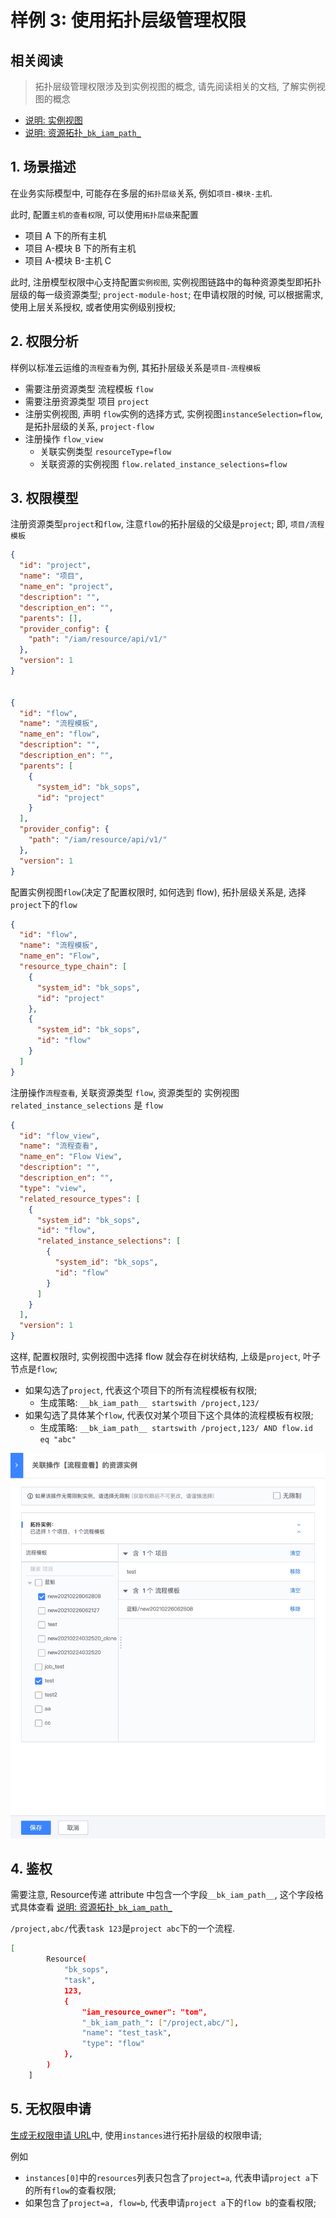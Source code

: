 # 样例 3: 使用拓扑层级管理权限

## 相关阅读

> 拓扑层级管理权限涉及到实例视图的概念, 请先阅读相关的文档, 了解实例视图的概念

- [说明: 实例视图](../../Explanation/01-instanceSelection.md)
- [说明: 资源拓扑`_bk_iam_path_`](../../Explanation/04-BkIAMPath.md)

## 1. 场景描述

在业务实际模型中, 可能存在多层的`拓扑层级`关系, 例如`项目-模块-主机`.

此时, 配置`主机的查看权限`, 可以使用`拓扑层级`来配置

- 项目 A 下的所有主机
- 项目 A-模块 B 下的所有主机
- 项目 A-模块 B-主机 C 

此时, 注册模型权限中心支持配置`实例视图`, 实例视图链路中的每种资源类型即拓扑层级的每一级资源类型; `project-module-host`; 在申请权限的时候, 可以根据需求, 使用上层关系授权, 或者使用实例级别授权;

## 2. 权限分析

样例以标准云运维的`流程查看`为例, 其拓扑层级关系是`项目-流程模板`

- 需要注册资源类型 流程模板 `flow`
- 需要注册资源类型 项目 `project`
- 注册实例视图, 声明 `flow`实例的选择方式,  实例视图`instanceSelection=flow`,  是拓扑层级的关系, `project-flow`
- 注册操作  `flow_view`
    - 关联实例类型 `resourceType=flow`
    - 关联资源的实例视图 `flow.related_instance_selections=flow`




## 3. 权限模型

注册资源类型`project`和`flow`, 注意`flow`的拓扑层级的父级是`project`; 即, `项目/流程模板`

```json
{
  "id": "project",
  "name": "项目",
  "name_en": "project",
  "description": "",
  "description_en": "",
  "parents": [],
  "provider_config": {
    "path": "/iam/resource/api/v1/"
  },
  "version": 1
}


{
  "id": "flow",
  "name": "流程模板",
  "name_en": "flow",
  "description": "",
  "description_en": "",
  "parents": [
    {
      "system_id": "bk_sops",
      "id": "project"
    }
  ],
  "provider_config": {
    "path": "/iam/resource/api/v1/"
  },
  "version": 1
}
```

配置实例视图`flow`(决定了配置权限时, 如何选到 flow), 拓扑层级关系是, 选择`project`下的`flow`

```json
{
  "id": "flow",
  "name": "流程模板",
  "name_en": "Flow",
  "resource_type_chain": [
    {
      "system_id": "bk_sops",
      "id": "project"
    },
    {
      "system_id": "bk_sops",
      "id": "flow"
    }
  ]
}
```


注册操作`流程查看`, 关联资源类型 `flow`, 资源类型的 实例视图 `related_instance_selections` 是 `flow`

```json
{
  "id": "flow_view",
  "name": "流程查看",
  "name_en": "Flow View",
  "description": "",
  "description_en": "",
  "type": "view",
  "related_resource_types": [
    {
      "system_id": "bk_sops",
      "id": "flow",
      "related_instance_selections": [
        {
          "system_id": "bk_sops",
          "id": "flow"
        }
      ]
    }
  ],
  "version": 1
}
```

这样, 配置权限时, 实例视图中选择 flow 就会存在树状结构, 上级是`project`, 叶子节点是`flow`;

- 如果勾选了`project`, 代表这个项目下的所有流程模板有权限; 
    - 生成策略: `__bk_iam_path__ startswith /project,123/`
- 如果勾选了具体某个`flow`, 代表仅对某个项目下这个具体的流程模板有权限;
    - 生成策略: `__bk_iam_path__ startswith /project,123/ AND flow.id eq "abc"`

![-w2021](../../assets/HowTo/Examples/03_01.jpg)


## 4. 鉴权

需要注意, Resource传递 attribute 中包含一个字段`__bk_iam_path__`, 这个字段格式具体查看  [说明: 资源拓扑`_bk_iam_path_`](../../Explanation/04-BkIAMPath.md)

`/project,abc/`代表`task 123`是`project abc`下的一个流程.

```bash
[
        Resource(
            "bk_sops",
            "task",
            123,
            {
                "iam_resource_owner": "tom",
                "_bk_iam_path_": ["/project,abc/"],
                "name": "test_task",
                "type": "flow"
            },
        )
    ]
```


## 5. 无权限申请

[生成无权限申请 URL](../../Reference/API/05-Application/01-GenerateURL.md)中, 使用`instances`进行拓扑层级的权限申请; 

例如
- `instances[0]`中的`resources`列表只包含了`project=a`, 代表申请`project a`下的所有`flow`的查看权限; 
- 如果包含了`project=a, flow=b`,   代表申请`project a`下的`flow b`的查看权限;
